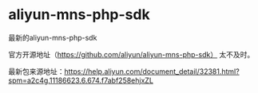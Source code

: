 # aliyun-mns-php-sdk
最新的aliyun-mns-php-sdk


官方开源地址（https://github.com/aliyun/aliyun-mns-php-sdk） 太不及时。

最新包来源地址：https://help.aliyun.com/document_detail/32381.html?spm=a2c4g.11186623.6.674.f7abf258ehjxZL

